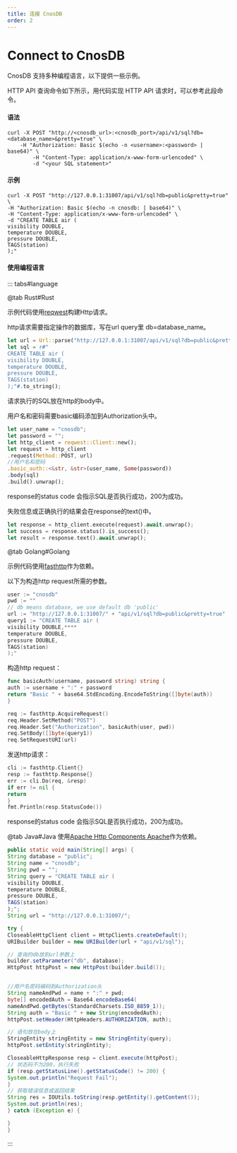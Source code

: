 ```yaml
---
title: 连接 CnosDB
order: 2
---
```


# Connect to CnosDB

CnosDB 支持多种编程语言，以下提供一些示例。

HTTP API 查询命令如下所示，用代码实现 HTTP API 请求时，可以参考此段命令。

#### 语法

```shell
curl -X POST "http://<cnosdb_url>:<cnosdb_port>/api/v1/sql?db=<database_name>&pretty=true" \
    -H "Authorization: Basic $(echo -n <username>:<password> | base64)" \
        -H "Content-Type: application/x-www-form-urlencoded" \
        -d "<your SQL statement>"
```

#### 示例

 ```shell
 curl -X POST "http://127.0.0.1:31007/api/v1/sql?db=public&pretty=true" \
 -H "Authorization: Basic $(echo -n cnosdb: | base64)" \
 -H "Content-Type: application/x-www-form-urlencoded" \
 -d "CREATE TABLE air (
 visibility DOUBLE,
 temperature DOUBLE,
 pressure DOUBLE,
 TAGS(station)
 );"
 ```

#### 使用编程语言

::: tabs#language

@tab Rust#Rust

示例代码使用[reqwest](https://crates.io/crates/reqwest)构建Http请求。

http请求需要指定操作的数据库，写在url query里 db=database_name。

```rust
let url = Url::parse("http://127.0.0.1:31007/api/v1/sql?db=public&pretty=true").unwrap();
let sql = r#"
CREATE TABLE air (
visibility DOUBLE,
temperature DOUBLE,
pressure DOUBLE,
TAGS(station)
);"#.to_string();
```

请求执行的SQL放在http的body中。

用户名和密码需要basic编码添加到Authorization头中。

```rust
let user_name = "cnosdb";
let password = "";
let http_client = reqwest::Client::new();
let request = http_client
.request(Method::POST, url)
//用户名和密码
.basic_auth::<&str, &str>(user_name, Some(password))
.body(sql)
.build().unwrap();
```

response的status code 会指示SQL是否执行成功，200为成功。

失败信息或正确执行的结果会在response的text()中。

```rust
let response = http_client.execute(request).await.unwrap();
let success = response.status().is_success();
let result = response.text().await.unwrap();
```

@tab Golang#Golang

示例代码使用[fasthttp](https://github.com/valyala/fasthttp)作为依赖。

以下为构造http request所需的参数。

```go
user := "cnosdb"
pwd := ""
// db means database, we use default db 'public'
url := "http://127.0.0.1:31007/" + "api/v1/sql?db=public&pretty=true"
query1 := "CREATE TABLE air (
visibility DOUBLE,****
temperature DOUBLE,
pressure DOUBLE,
TAGS(station)
);"
```

构造http request：

```go
func basicAuth(username, password string) string {
auth := username + ":" + password
return "Basic " + base64.StdEncoding.EncodeToString([]byte(auth))
}

req := fasthttp.AcquireRequest()
req.Header.SetMethod("POST")
req.Header.Set("Authorization", basicAuth(user, pwd))
req.SetBody([]byte(query1))
req.SetRequestURI(url)
```

发送http请求：

```go
cli := fasthttp.Client{}
resp := fasthttp.Response{}
err := cli.Do(req, &resp)
if err != nil {
return
}
fmt.Println(resp.StatusCode())
```
response的status code 会指示SQL是否执行成功，200为成功。

@tab Java#Java
使用[Apache Http Components Apache](https://hc.apache.org/)作为依赖。

```java
public static void main(String[] args) {
String database = "public";
String name = "cnosdb";
String pwd = "";
String query = "CREATE TABLE air (
visibility DOUBLE,
temperature DOUBLE,
pressure DOUBLE,
TAGS(station)
);";
String url = "http://127.0.0.1:31007/";

try {
CloseableHttpClient client = HttpClients.createDefault();
URIBuilder builder = new URIBuilder(url + "api/v1/sql");

// 查询的db放到url参数上
builder.setParameter("db", database);
HttpPost httpPost = new HttpPost(builder.build());


//用户名密码编码到Authorization头
String nameAndPwd = name + ":" + pwd;
byte[] encodedAuth = Base64.encodeBase64(
nameAndPwd.getBytes(StandardCharsets.ISO_8859_1));
String auth = "Basic " + new String(encodedAuth);
httpPost.setHeader(HttpHeaders.AUTHORIZATION, auth);

// 语句放在body上
StringEntity stringEntity = new StringEntity(query);
httpPost.setEntity(stringEntity);

CloseableHttpResponse resp = client.execute(httpPost);
// 状态码不为200，执行失败
if (resp.getStatusLine().getStatusCode() != 200) {
System.out.println("Request Fail");
}
// 获取错误信息或返回结果
String res = IOUtils.toString(resp.getEntity().getContent());
System.out.println(res);
} catch (Exception e) {

}
}
```

:::




